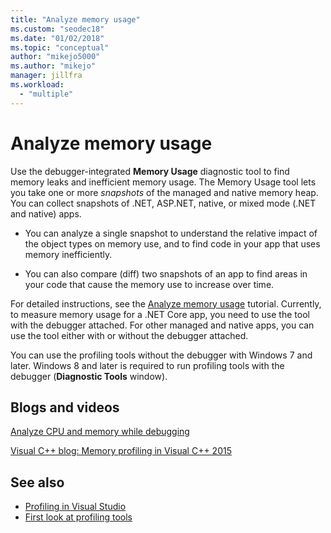```yaml
---
title: "Analyze memory usage"
ms.custom: "seodec18"
ms.date: "01/02/2018"
ms.topic: "conceptual"
author: "mikejo5000"
ms.author: "mikejo"
manager: jillfra
ms.workload:
  - "multiple"
---
```

# Analyze memory usage
Use the debugger-integrated **Memory Usage** diagnostic tool to find memory leaks and inefficient memory usage. The Memory Usage tool lets you take one or more *snapshots* of the managed and native memory heap. You can collect snapshots of .NET, ASP.NET, native, or mixed mode (.NET and native) apps.

- You can analyze a single snapshot to understand the relative impact of the object types on memory use, and to find code in your app that uses memory inefficiently.

- You can also compare (diff) two snapshots of an app to find areas in your code that cause the memory use to increase over time.

For detailed instructions, see the [Analyze memory usage](../profiling/memory-usage.md) tutorial.  Currently, to measure memory usage for a .NET Core app, you need to use the tool with the debugger attached. For other managed and native apps, you can use the tool either with or without the debugger attached.

You can use the profiling tools without the debugger with Windows 7 and later. Windows 8 and later is required to run profiling tools with the debugger (**Diagnostic Tools** window).

## Blogs and videos

[Analyze CPU and memory while debugging](https://devblogs.microsoft.com/visualstudio/analyze-cpu-memory-while-debugging/)

[Visual C++ blog: Memory profiling in Visual C++ 2015](https://devblogs.microsoft.com/cppblog/memory-profiling-in-visual-c-2015/)

## See also

- [Profiling in Visual Studio](../profiling/index.md)
- [First look at profiling tools](../profiling/profiling-feature-tour.md)